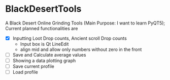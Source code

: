 # BlackDesertTools
A Black Desert Online Grinding Tools (Main Purpose: I want to learn PyQT5); 
<br>Current planned functionalities are <br>
- [x] Inputting Loot Drop counts, Ancient scroll Drop counts 
  * Input box is Qt LineEdit <br> 
  * align mid and allow only numbers without zero in the front
- [ ] Save and Calculate average values 
- [ ] Showing a data plotting graph
- [ ] Save current profile
- [ ] Load profile
